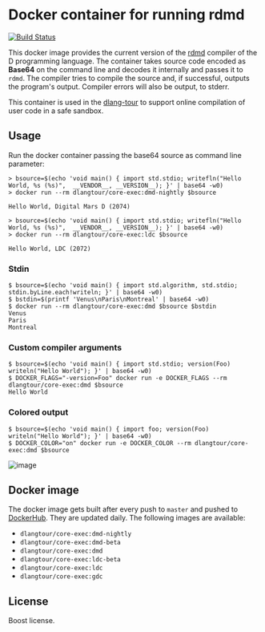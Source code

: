 # Docker container for running rdmd

[![Build Status](https://travis-ci.com/dlang-tour/core-exec.svg?branch=master)](https://travis-ci.com/dlang-tour/core-exec)

This docker image provides the current version of the
[rdmd](https://dlang.org) compiler of the D programming language.
The container takes source code encoded as **Base64** on the command line and
decodes it internally and passes it to `rdmd`. The compiler
tries to compile the source and, if successful, outputs
the program's output. Compiler errors will also be output,
to stderr.

This container is used in the [dlang-tour](https://github.com/dlang-tour/core)
to support online compilation of user code in a safe sandbox.

## Usage

Run the docker container passing the base64 source as
command line parameter:

    > bsource=$(echo 'void main() { import std.stdio; writefln("Hello World, %s (%s)",  __VENDOR__, __VERSION__); }' | base64 -w0)
    > docker run --rm dlangtour/core-exec:dmd-nightly $bsource

    Hello World, Digital Mars D (2074)

    > bsource=$(echo 'void main() { import std.stdio; writefln("Hello World, %s (%s)",  __VENDOR__, __VERSION__); }' | base64 -w0)
    > docker run --rm dlangtour/core-exec:ldc $bsource

    Hello World, LDC (2072)

### Stdin

    $ bsource=$(echo 'void main() { import std.algorithm, std.stdio; stdin.byLine.each!writeln; }' | base64 -w0)
    $ bstdin=$(printf 'Venus\nParis\nMontreal' | base64 -w0)
    $ docker run --rm dlangtour/core-exec:dmd $bsource $bstdin
    Venus
    Paris
    Montreal

### Custom compiler arguments

    $ bsource=$(echo 'void main() { import std.stdio; version(Foo) writeln("Hello World"); }' | base64 -w0)
    $ DOCKER_FLAGS="-version=Foo" docker run -e DOCKER_FLAGS --rm dlangtour/core-exec:dmd $bsource
    Hello World

### Colored output

    $ bsource=$(echo 'void main() { import foo; version(Foo) writeln("Hello World"); }' | base64 -w0)
    $ DOCKER_COLOR="on" docker run -e DOCKER_COLOR --rm dlangtour/core-exec:dmd $bsource

![image](https://user-images.githubusercontent.com/4370550/28495813-0f497240-6f5b-11e7-9108-18e5ad6366c5.png)

## Docker image

The docker image gets built after every push to `master` and pushed to [DockerHub](https://hub.docker.com/r/dlangtour/core-exec/).
They are updated daily.
The following images are available:

- `dlangtour/core-exec:dmd-nightly`
- `dlangtour/core-exec:dmd-beta`
- `dlangtour/core-exec:dmd`
- `dlangtour/core-exec:ldc-beta`
- `dlangtour/core-exec:ldc`
- `dlangtour/core-exec:gdc`

## License

Boost license.
